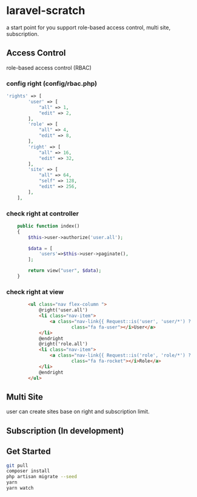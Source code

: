 # laravel-scratch

a start point for you support role-based access control, multi site, subscription.

## Access Control

role-based access control (RBAC)

### config right (config/rbac.php)

```php
'rights' => [
        'user' => [
            "all" => 1,
            "edit" => 2,
        ],
        'role' => [
            "all" => 4,
            "edit" => 8,
        ],
        'right' => [
            "all" => 16,
            "edit" => 32,
        ],
        'site' => [
            "all" => 64,
            "self" => 128,
            "edit" => 256,
        ],
    ],
```

### check right at controller

```php
    public function index()
    {
        $this->user->authorize('user.all');

        $data = [
            'users'=>$this->user->paginate(),
        ];

        return view("user", $data);
    }
```

### check right at view

```html
        <ul class="nav flex-column ">
            @right('user.all')
            <li class="nav-item">
                <a class="nav-link{{ Request::is('user', 'user/*') ?  ' active' : '' }}" href="/user/"><i
                        class="fa fa-user"></i>User</a>
            </li>
            @endright
            @right('role.all')
            <li class="nav-item">
                <a class="nav-link{{ Request::is('role', 'role/*') ?  ' active' : '' }}" href="/role/"><i
                        class="fa fa-rocket"></i>Role</a>
            </li>
            @endright
        </ul>
```

## Multi Site

user can create sites base on right and subscription limit.

## Subscription (In development)


## Get Started

```bash
git pull
composer install
php artisan migrate --seed
yarn
yarn watch
```